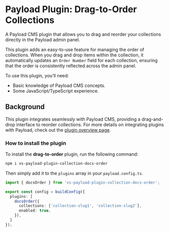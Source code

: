 # Payload Plugin: Drag-to-Order Collections

A Payload CMS plugin that allows you to drag and reorder your collections directly in the Payload admin panel.

This plugin adds an easy-to-use feature for managing the order of collections. When you drag and drop items within the collection, it automatically updates an `Order Number` field for each collection, ensuring that the order is consistently reflected across the admin panel.

To use this plugin, you’ll need:

* Basic knowledge of Payload CMS concepts.
* Some JavaScript/TypeScript experience.

## Background

This plugin integrates seamlessly with Payload CMS, providing a drag-and-drop interface to reorder collections. For more details on integrating plugins with Payload, check out the [plugin overview page](https://payloadcms.com/docs/plugins/overview).

### How to install the plugin

To install the **drag-to-order** plugin, run the following command:

```sh
npm i vs-payload-plugin-collection-docs-order
```

 Then simply add it to the `plugins` array in your `payload.config.ts`.

```ts
import { docsOrder } from 'vs-payload-plugin-collection-docs-order';

export const config = buildConfig({
  plugins: [
    docsOrder({
      collections: ['collection-slug1', 'collection-slug2'],
      enabled: true,
    }),
  ]
});
